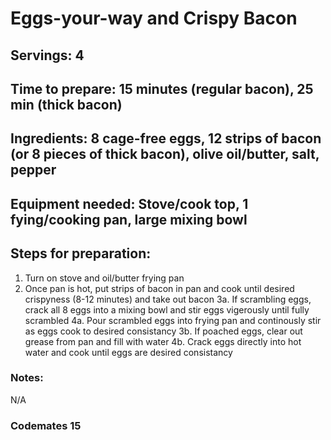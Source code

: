 # Eggs-your-way and Crispy Bacon

## Servings: 4

## Time to prepare: 15 minutes (regular bacon), 25 min (thick bacon)

## Ingredients: 8 cage-free eggs, 12 strips of bacon (or 8 pieces of thick bacon), olive oil/butter, salt, pepper


## Equipment needed: Stove/cook top, 1 fying/cooking pan, large mixing bowl


## Steps for preparation:
1. Turn on stove and oil/butter frying pan
2. Once pan is hot, put strips of bacon in pan and cook until desired crispyness (8-12 minutes) and take out bacon
3a. If scrambling eggs, crack all 8 eggs into a mixing bowl and stir eggs vigerously until fully scrambled
4a. Pour scrambled eggs into frying pan and continously stir as eggs cook to desired consistancy
3b. If poached eggs, clear out grease from pan and fill with water
4b. Crack eggs directly into hot water and cook until eggs are desired consistancy
 
### Notes:
N/A

### Codemates 15
